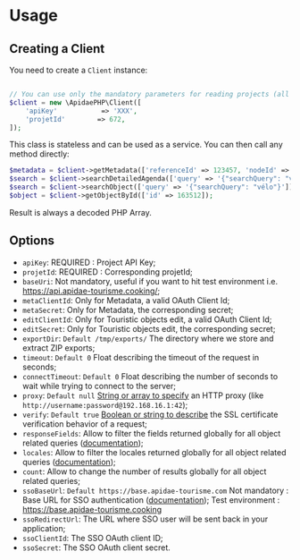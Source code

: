 # Usage

## Creating a Client

You need to create a `Client` instance:

```php

// You can use only the mandatory parameters for reading projects (all other options have sensible defaults).
$client = new \ApidaePHP\Client([
    'apiKey'           => 'XXX',
    'projetId'        => 672,
]);

```

This class is stateless and can be used as a service. You can then call any method directly:

```php
$metadata = $client->getMetadata(['referenceId' => 123457, 'nodeId' => 'jolicode']);
$search = $client->searchDetailedAgenda(['query' => '{"searchQuery": "vélo"}']);
$search = $client->searchObject(['query' => '{"searchQuery": "vélo"}']);
$object = $client->getObjectById(['id' => 163512]);
```

Result is always a decoded PHP Array.

## Options

- `apiKey`: REQUIRED : Project API Key;
- `projetId`: REQUIRED : Corresponding projetId;
- `baseUri`: Not mandatory, useful if you want to hit test environment i.e. https://api.apidae-tourisme.cooking/;
- `metaClientId`: Only for Metadata, a valid OAuth Client Id;
- `metaSecret`: Only for Metadata, the corresponding secret;
- `editClientId`: Only for Touristic objects edit, a valid OAuth Client Id;
- `editSecret`: Only for Touristic objects edit, the corresponding secret;
- `exportDir`: `Default /tmp/exports/` The directory where we store and extract ZIP exports;
- `timeout`: `Default 0` Float describing the timeout of the request in seconds;
- `connectTimeout`: `Default 0` Float describing the number of seconds to wait while trying to connect to the server;
- `proxy`: `Default null` [String or array to specify](http://guzzle.readthedocs.org/en/latest/clients.html#proxy) an HTTP proxy (like `http://username:password@192.168.16.1:42`);
- `verify`: `Default true` [Boolean or string to describe](http://guzzle.readthedocs.org/en/latest/request-options.html#verify) the SSL certificate verification behavior of a request;
- `responseFields`: Allow to filter the fields returned globally for all object related queries ([documentation](http://dev.apidae-tourisme.com/fr/documentation-technique/v2/api-de-diffusion/filtrage-des-donnees));
- `locales`: Allow to filter the locales returned globally for all object related queries ([documentation](http://dev.apidae-tourisme.com/fr/documentation-technique/v2/api-de-diffusion/filtrage-des-langues));
- `count`: Allow to change the number of results globally for all object related queries;
- `ssoBaseUrl`: `Default https://base.apidae-tourisme.com` Not mandatory : Base URL for SSO authentication ([documentation](http://dev.apidae-tourisme.com/fr/documentation-technique/v2/oauth/single-sign-on)); Test environment : https://base.apidae-tourisme.cooking
- `ssoRedirectUrl`: The URL where SSO user will be sent back in your application;
- `ssoClientId`: The SSO OAuth client ID;
- `ssoSecret`: The SSO OAuth client secret.
